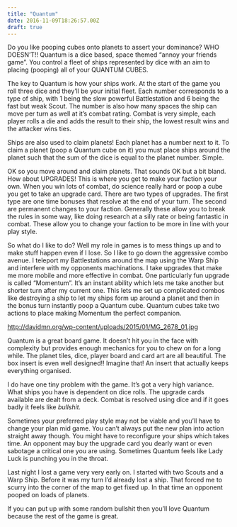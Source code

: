 ```yaml
---
title: "Quantum"
date: 2016-11-09T18:26:57.00Z
draft: true
---
```



Do you like pooping cubes onto planets to assert your dominance? WHO DOESN’T!! Quantum is a dice based, space themed “annoy your friends game”.  You control a fleet of ships represented by dice with an aim to placing (pooping) all of your QUANTUM CUBES.
 
The key to Quantum is how your ships work. At the start of the game you roll three dice and they’ll be your initial fleet. Each number corresponds to a type of ship, with 1 being the slow powerful Battlestation and 6 being the fast but weak Scout. The number is also how many spaces the ship can move per turn as well at it’s combat rating. Combat is very simple, each player rolls a die and adds the result to their ship, the lowest result wins and the attacker wins ties.
 
Ships are also used to claim planets! Each planet has a number next to it. To claim a planet (poop a Quantum cube on it) you must place ships around the planet such that the sum of the dice is equal to the planet number. Simple.
 
OK so you move around and claim planets. That sounds OK but a bit bland. How about UPGRADES! This is where you get to make your faction your own. When you win lots of combat, do science really hard or poop a cube you get to take an upgrade card. There are two types of upgrades. The first type are one time bonuses that resolve at the end of your turn. The second are permanent changes to your faction. Generally these allow you to break the rules in some way, like doing research at a silly rate or being fantastic in combat. These allow you to change your faction to be more in line with your play style.
 
So what do I like to do? Well my role in games is to mess things up and to make stuff happen even if I lose. So I like to go down the aggressive combo avenue. I teleport my Battlestations around the map using the Warp Ship and interfere with my opponents machinations. I  take upgrades that make me more mobile and more effective in combat. One particularly fun upgrade is called “Momentum”. It’s an instant ability which lets me take another but shorter turn after my current one. This lets me set up complicated combos like destroying a ship to let my ships form up around a planet and then in the bonus turn instantly poop a Quantum cube. Quantum cubes take two actions to place making Momentum the perfect companion.
 
http://davidmn.org/wp-content/uploads/2015/01/MG_2678_01.jpg
 
Quantum is a great board game. It doesn’t hit you in the face with complexity but provides enough mechanics for you to chew on for a long while. The planet tiles, dice, player board and card art are all beautiful. The box insert is even well designed!! Imagine that! An insert that actually keeps everything organised.
 
I do have one tiny problem with the game. It’s got a very high variance. What ships you have is dependent on dice rolls. The upgrade cards available are dealt from a deck. Combat is resolved using dice and if it goes badly it feels like *bullshit.*
 
Sometimes your preferred play style may not be viable and you’ll have to change your plan mid game. You can’t always put the new plan into action straight away though. You might have to reconfigure your ships which takes time. An opponent may buy the upgrade card you dearly want or even sabotage a critical one you are using. Sometimes Quantum feels like Lady Luck is punching you in the throat.
 
Last night I lost a game very very early on. I started with two Scouts and a Warp Ship. Before it was my turn I’d already lost a ship. That forced me to scurry into the corner of the map to get fixed up. In that time an opponent pooped on loads of planets.
 
If you can put up with some random bullshit then you’ll love Quantum because the rest of the game is great.

